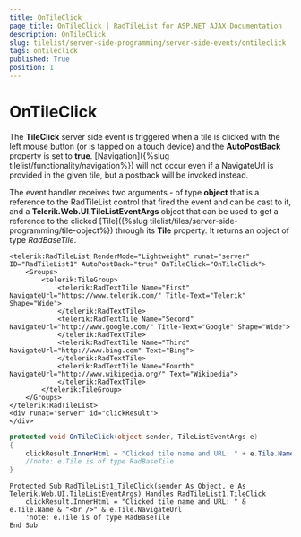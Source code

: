 ```yaml
---
title: OnTileClick
page_title: OnTileClick | RadTileList for ASP.NET AJAX Documentation
description: OnTileClick
slug: tilelist/server-side-programming/server-side-events/ontileclick
tags: ontileclick
published: True
position: 1
---
```


# OnTileClick





The **TileClick** server side event is triggered when a tile is clicked with the left mouse button (or is tapped on a touch device) and the **AutoPostBack** property is set to **true**. [Navigation]({%slug tilelist/functionality/navigation%}) will not occur even if a NavigateUrl is provided in the given tile, but a postback will be invoked instead.

The event handler receives two arguments - of type **object** that is a reference to the RadTileList control that fired the event and can be cast to it, and a **Telerik.Web.UI.TileListEventArgs** object that can be used to get a reference to the clicked [Tile]({%slug tilelist/tiles/server-side-programming/tile-object%}) through its **Tile** property. It returns an object of type *RadBaseTile*.

````ASP.NET
<telerik:RadTileList RenderMode="Lightweight" runat="server" ID="RadTileList1" AutoPostBack="true" OnTileClick="OnTileClick">
	<Groups>
		<telerik:TileGroup>
			<telerik:RadTextTile Name="First" NavigateUrl="https://www.telerik.com/" Title-Text="Telerik" Shape="Wide">
			</telerik:RadTextTile>
			<telerik:RadTextTile Name="Second" NavigateUrl="http://www.google.com/" Title-Text="Google" Shape="Wide">
			</telerik:RadTextTile>
			<telerik:RadTextTile Name="Third" NavigateUrl="http://www.bing.com" Text="Bing">
			</telerik:RadTextTile>
			<telerik:RadTextTile Name="Fourth" NavigateUrl="http://www.wikipedia.org/" Text="Wikipedia">
			</telerik:RadTextTile>
		</telerik:TileGroup>
	</Groups>
</telerik:RadTileList>
<div runat="server" id="clickResult">
</div>
````





````C#
protected void OnTileClick(object sender, TileListEventArgs e)
{
	clickResult.InnerHtml = "Clicked tile name and URL: " + e.Tile.Name + "<br />" + e.Tile.NavigateUrl;
	//note: e.Tile is of type RadBaseTile
}
````
````VB
Protected Sub RadTileList1_TileClick(sender As Object, e As Telerik.Web.UI.TileListEventArgs) Handles RadTileList1.TileClick
	clickResult.InnerHtml = "Clicked tile name and URL: " & e.Tile.Name & "<br />" & e.Tile.NavigateUrl
	'note: e.Tile is of type RadBaseTile
End Sub
````


